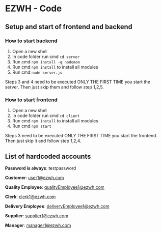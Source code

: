 # **EZWH - Code**

## **Setup and start of frontend and backend**

### **How to start backend**

1. Open a new shell
2. In code folder run cmd `cd server`
3. Run cmd `npm install -g nodemon`
4. Run cmd `npm install` to install all modules
5. Run cmd `node server.js`

Steps 3 and 4 need to be executed ONLY THE FIRST TIME you start the server. Then just skip them and follow step 1,2,5.

### **How to start frontend**

1. Open a new shell
2. In code folder run cmd `cd client`
3. Run cmd `npm install` to install all modules
4. Run cmd `npm start`

Steps 3 need to be executed ONLY THE FIRST TIME you start the frontend. Then just skip it and follow step 1,2,4.

## **List of hardcoded accounts**
**Password is always**: testpassword

**Customer**: user1@ezwh.com

**Quality Employee**: qualityEmployee1@ezwh.com

**Clerk**: clerk1@ezwh.com

**Delivery Employee**: deliveryEmployee1@ezwh.com

**Supplier**: supplier1@ezwh.com

**Manager**: manager1@ezwh.com